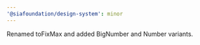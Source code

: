 ```yaml
---
'@siafoundation/design-system': minor
---
```


Renamed toFixMax and added BigNumber and Number variants.

